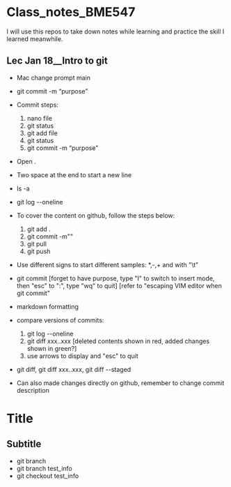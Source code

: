 # Class_notes_BME547
I will use this repos to take down notes while learning and practice the skill I learned meanwhile.

## Lec Jan 18__Intro to git  

* Mac change prompt main 

* git commit -m “purpose”

* Commit steps:
    1. nano file
    1. git status
    1. git add file
    1. git status 
    1. git commit -m “purpose”

* Open .

* Two space at the end to start a new line

* ls -a

* git log --oneline

* To cover the content on github, follow the steps below:
    1. git add .
    1. git commit -m""
    1. git pull
    1. git push
  

* Use different signs to start different samples: *,-,+ and with "\t"

* git commit [forget to have purpose, type "I" to switch to insert mode, then "esc" to ":", type "wq" to quit] [refer to "escaping VIM editor when git commit"
* markdown formatting
* compare versions of commits:
    1. git log --oneline
    2. git diff xxx..xxx       [deleted contents shown in red, added changes shown in green?]
    3. use arrows to display and "esc" to quit

*  git diff, git diff xxx..xxx, git diff --staged

* Can also made changes directly on github, remember to change commit description



# Title
## Subtitle

* git branch  
* git branch test_info  
* git checkout test_info
